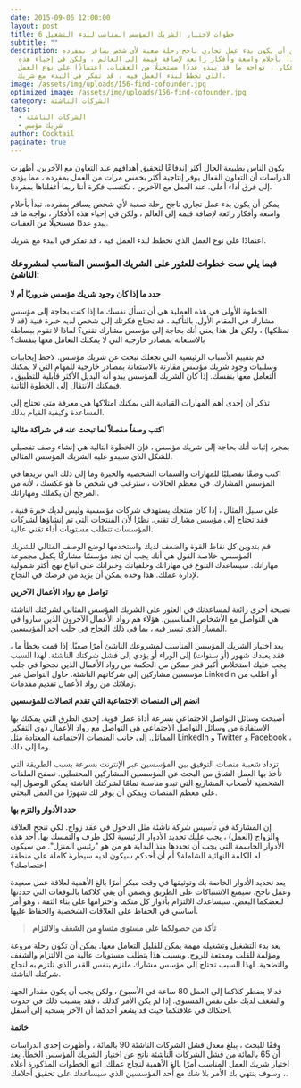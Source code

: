 ```yaml
---
date: 2015-09-06 12:00:00
layout: post
title: 6 خطوات لاختيار الشريك المؤسس المناسب لبدء التشغيل
subtitle: ""
description: يمكن أن يكون بدء عمل تجاري ناجح رحلة صعبة لأي شخص يسافر بمفرده.
  تبدأ بأحلام واسعة وأفكار رائعة لإضافة قيمة إلى العالم ، ولكن في إحياء هذه
  الأفكار ، تواجه ما قد يبدو عددًا مستحيلًا من العقبات. اعتمادًا على نوع العمل
  الذي تخطط لبدء العمل فيه ، قد تفكر في البدء مع شريك.
image: /assets/img/uploads/156-find-cofounder.jpg
optimized_image: /assets/img/uploads/156-find-cofounder.jpg
category: الشركات الناشئة
tags:
  - الشركات الناشئة
  - شريك مؤسس
author: Cocktail
paginate: true
---
```

يكون الناس بطبيعة الحال أكثر إندفاعًا لتحقيق أهدافهم عند التعاون مع الآخرين. أظهرت الدراسات أن التعاون الفعال يوفر إنتاجية أكثر بخمس مرات من العمل بمفرده ، مما يؤدي إلى فرق أداء أعلى. عند العمل مع الآخرين ، نكتسب فكرة أننا ربما أغفلناها بمفردنا.

يمكن أن يكون بدء عمل تجاري ناجح رحلة صعبة لأي شخص يسافر بمفرده. تبدأ بأحلام واسعة وأفكار رائعة لإضافة قيمة إلى العالم ، ولكن في إحياء هذه الأفكار ، تواجه ما قد يبدو عددًا مستحيلًا من العقبات.

اعتمادًا على نوع العمل الذي تخطط لبدء العمل فيه ، قد تفكر في البدء مع شريك.

### فيما يلي ست خطوات للعثور على الشريك المؤسس المناسب لمشروعك الناشئ:

**حدد ما إذا كان وجود شريك مؤسس ضروريًا أم لا**

الخطوة الأولى في هذه العملية هي أن تسأل نفسك ما إذا كنت بحاجة إلى مؤسس مشارك في المقام الأول. بالتأكيد ، قد تحتاج فكرتك إلى شخص لديه خبرة فنية (قد لا تمتلكها) ، ولكن هل هذا يعني أنك بحاجة إلى مؤسس مشارك تقني؟ لماذا لا تقوم ببساطة بالاستعانة بمصادر خارجية التي لا يمكنك التعامل معها بنفسك؟

قم بتقييم الأسباب الرئيسية التي تجعلك تبحث عن شريك مؤسس. لاحظ إيجابيات وسلبيات وجود شريك مؤسس مقارنة بالاستعانة بمصادر خارجية للمهام التي لا يمكنك التعامل معها بنفسك. إذا كان الشريك المؤسس يبدو أنه البديل الأكثر قابلية للتطبيق ، فيمكنك الانتقال إلى الخطوة الثانية.

تذكر أن إحدى أهم المهارات القيادية التي يمكنك امتلاكها هي معرفة متى تحتاج إلى المساعدة وكيفية القيام بذلك.

**اكتب وصفاً مفصلاً لما تبحث عنه في شراكة مثالية**

بمجرد إثبات أنك بحاجة إلى شريك مؤسس ، فإن الخطوة التالية هي إنشاء وصف تفصيلي للشكل الذي سيبدو عليه الشريك المؤسس المثالي.

اكتب وصفًا تفصيليًا للمهارات والسمات الشخصية والخبرة وما إلى ذلك التي تريدها في المؤسس المشارك. في معظم الحالات ، سترغب في شخص ما هو عكسك ، لأنه من المرجح أن يكملك ومهاراتك.

على سبيل المثال ، إذا كان منتجك يستهدف شركات مؤسسية وليس لديك خبرة فنية ، فقد تحتاج إلى مؤسس مشارك تقني. نظرًا لأن المنتجات التي تم إنشاؤها لشركات المؤسسات تتطلب مستويات أداء تقني عالية.

قم بتدوين كل نقاط القوة والضعف لديك واستخدمها لوضع الوصف المثالي للشريك المؤسس. خلاصة القول هي أنك يجب أن تجد مؤسسًا مشاركًا يكمل مجموعة مهاراتك. سيساعدك التنوع في مهاراتك وخلفياتك وخبراتك على اتباع نهج أكثر شمولية لإدارة عملك. هذا وحده يمكن أن يزيد من فرصك في النجاح.

**تواصل مع رواد الأعمال الآخرين**

نصيحة أخرى رائعة لمساعدتك في العثور على الشريك المؤسس المثالي لشركتك الناشئة هي التواصل مع الأشخاص المناسبين. هؤلاء هم رواد الأعمال الآخرون الذين ساروا في المسار الذي تسير فيه ، بما في ذلك النجاح في جلب أحد المؤسسين.

يعد اختيار الشريك المؤسس المناسب لمشروعك الناشئ أمرًا صعبًا. إذا قمت بخطأ ما ، فقد يعيدك شهور (أو سنوات) إلى الوراء أو يؤدي إلى فشل شركتك الناشئة. لهذا السبب يجب عليك استخلاص أكبر قدر ممكن من الحكمة من رواد الأعمال الذين نجحوا في جلب مؤسسين مشاركين إلى شركاتهم الناشئة. حاول التواصل عبر LinkedIn أو اطلب من زملائك من رواد الأعمال تقديم مقدمات.

**انضم إلى المنصات الاجتماعية التي تقدم اتصالات للمؤسسين**

أصبحت وسائل التواصل الاجتماعي بسرعة أداة عمل قوية. إحدى الطرق التي يمكنك بها الاستفادة من وسائل التواصل الاجتماعي هي التواصل مع رواد الأعمال ذوي التفكير المماثل. إلى جانب المنصات الاجتماعية المعتادة مثل LinkedIn و Twitter و Facebook ، وما إلى ذلك.

تزداد شعبية منصات التوفيق بين المؤسسين عبر الإنترنت بسرعة بسبب الطريقة التي تأخذ بها العمل الشاق من البحث عن المؤسسين المشاركين المحتملين. تصفح الملفات الشخصية لأصحاب المشاريع التي تبدو مناسبة تمامًا لشركتك الناشئة يمكن الوصول إليه على معظم المنصات ويمكن أن يوفر لك شهورًا من العمل البحثي.

**حدد الأدوار والتزم بها**

إن المشاركة في تأسيس شركة ناشئة مثل الدخول في عقد زواج. لكي تنجح العلاقة والزواج (العمل) ، يجب عليك تحديد الأدوار الرئيسية لكل طرف والتمسك بها. أحد هذه الأدوار الحاسمة التي يجب أن تحددها منذ البداية هو من هو "رئيس المنزل". من سيكون له الكلمة النهائية الشاملة؟ أم أن أحدكم سيكون لديه سيطرة كاملة على منطقة اختصاصك؟

يعد تحديد الأدوار الخاصة بك وتوثيقها في وقت مبكر أمرًا بالغ الأهمية لعلاقة عمل سعيدة وعمل ناجح. سيمنع الاشتباكات على الطريق ويضمن أن يفي كلاكما بالتوقعات التي حددتها لبعضكما البعض. سيساعدك الالتزام بأدوار كل منكما واحترامها على بناء الثقة ، وهو أمر أساسي في الحفاظ على العلاقات الشخصية والحفاظ عليها.

> **تأكد من حصولكما على مستوى متساوٍ من الشغف والالتزام**

يعد بدء التشغيل وتشغيله مهمة يمكن للقليل التعامل معها. يمكن أن تكون رحلة مروعة ومؤلمة للقلب وممتعة للروح. وبسبب هذا يتطلب مستويات عالية من الالتزام والشغف والتضحية. لهذا السبب تحتاج إلى مؤسس مشارك ملتزم بنفس القدر الذي تلتزم به لنجاح شركتك الناشئة.

قد لا يضطر كلاكما إلى  العمل 80 ساعة في الأسبوع ، ولكن يجب أن يكون مقدار الجهد والشغف لديك على نفس المستوى. إذا لم يكن الأمر كذلك ، فقد يتسبب ذلك في حدوث احتكاك في علاقتكما  حيث قد يشعر أحدكما أن الآخر يسحبه إلى أسفل.

**خاتمة**

وفقًا للبحث ، يبلغ معدل فشل الشركات الناشئة 90 بالمائة ، وأظهرت إحدى الدراسات أن 65 بالمائة من فشل الشركات الناشئة ناتج عن اختيار الشريك المؤسس الخطأ. يعد اختيار شريك العمل المناسب أمرًا بالغ الأهمية لنجاح عملك. اتبع الخطوات المذكورة أعلاه ، وسوف ينتهي بك الأمر بلا شك مع أحد المؤسسين الذي سيساعدك على تحقيق أحلامك.